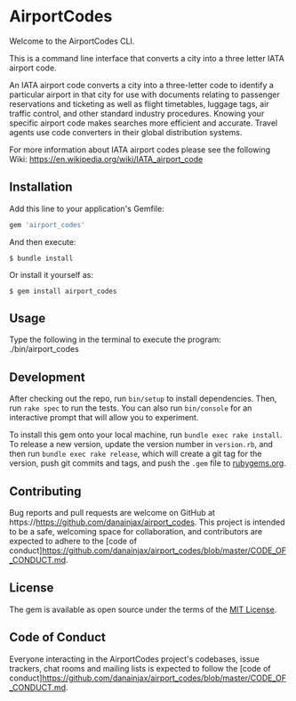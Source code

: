 # AirportCodes

Welcome to the AirportCodes CLI. 

This is a command line interface that converts a city into a three letter IATA airport code.

An IATA airport code converts a city into a three-letter code to identify a particular airport in that city for use with documents relating to passenger reservations and ticketing as well as flight timetables, luggage tags, air traffic control, and other standard industry procedures. Knowing your specific airport code makes searches more efficient and accurate. Travel agents use code converters in their global distribution systems. 

For more information about IATA airport codes please see the following Wiki:
https://en.wikipedia.org/wiki/IATA_airport_code


## Installation

Add this line to your application's Gemfile:

```ruby
gem 'airport_codes'
```

And then execute:

    $ bundle install

Or install it yourself as:

    $ gem install airport_codes

## Usage

Type the following in the terminal to execute the program:
    ./bin/airport_codes

## Development

After checking out the repo, run `bin/setup` to install dependencies. Then, run `rake spec` to run the tests. You can also run `bin/console` for an interactive prompt that will allow you to experiment.

To install this gem onto your local machine, run `bundle exec rake install`. To release a new version, update the version number in `version.rb`, and then run `bundle exec rake release`, which will create a git tag for the version, push git commits and tags, and push the `.gem` file to [rubygems.org](https://rubygems.org).

## Contributing

Bug reports and pull requests are welcome on GitHub at https://https://github.com/danainjax/airport_codes. This project is intended to be a safe, welcoming space for collaboration, and contributors are expected to adhere to the [code of conduct]https://github.com/danainjax/airport_codes/blob/master/CODE_OF_CONDUCT.md.


## License

The gem is available as open source under the terms of the [MIT License](https://opensource.org/licenses/MIT).

## Code of Conduct

Everyone interacting in the AirportCodes project's codebases, issue trackers, chat rooms and mailing lists is expected to follow the [code of conduct]https://github.com/danainjax/airport_codes/blob/master/CODE_OF_CONDUCT.md.
